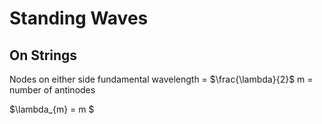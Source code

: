 # Standing Waves

## On Strings

Nodes on either side
fundamental wavelength = $\frac{\lambda}{2}$
m = number of antinodes

$\lambda_{m} = m $